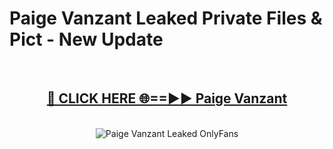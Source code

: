 # Paige Vanzant Leaked Private Files & Pict - New Update
<br>
<div align="center">
<h2><a href="https://mediafilles.blogspot.com/?title=Paige_Vanzant" rel="nofollow">🔴 CLICK HERE 🌐==►► Paige Vanzant</a></h2>
<br>
<a href="https://mediafilles.blogspot.com/?title=Paige_Vanzant" rel="nofollow" data-target="animated-image.originalLink"><img src="https://i.ibb.co.com/WyWwxjT/player-gif2.gif" alt="Paige Vanzant Leaked OnlyFans" style="max-width: 100%; display: inline-block;" data-target="animated-image.originalImage"></a>
</div>
<br>